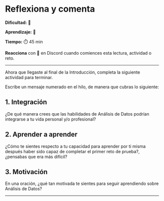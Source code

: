 # Reflexiona y comenta

**Dificultad:** 🌻 

**Aprendizaje:** 🍯 

**Tiempo:** ⏱️️ 45 min

**Reacciona** con 👀 en Discord cuando comiences esta lectura, actividad o reto.

---

Ahora que llegaste al final de la Introducción, completa la siguiente actividad para terminar.

Escribe un mensaje numerado en el hilo, de manera que cubras lo siguiente:

## 1. Integración

¿De qué manera crees que las habilidades de Análisis de Datos podrían integrarse a tu vida personal y/o profesional?

## 2. Aprender a aprender

¿Cómo te sientes respecto a tu capacidad para aprender por ti misma después haber sido capaz de completar el primer reto de prueba?, ¿pensabas que era más difícil?

## 3. Motivación

En una oración, ¿qué tan motivada te sientes para seguir aprendiendo sobre Análisis de Datos?

---
